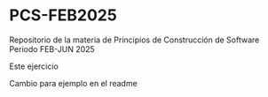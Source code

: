 # PCS-FEB2025
Repositorio de la materia de Principios de Construcción de Software Periodo FEB-JUN 2025

Este ejercicio 

Cambio para ejemplo en el readme
